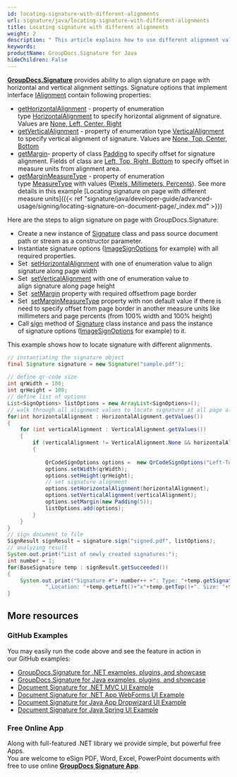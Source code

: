 ```yaml
---
id: locating-signature-with-different-alignments
url: signature/java/locating-signature-with-different-alignments
title: Locating signature with different alignments
weight: 2
description: " This article explains how to use different alignment values to locate signature on document page with GroupDocs.Signature API."
keywords: 
productName: GroupDocs.Signature for Java
hideChildren: False
---
```

[**GroupDocs.Signature**](https://products.groupdocs.com/signature/java) provides ability to align signature on page with horizontal and vertical alignment settings. Signature options that implement interface [IAlignment](https://apireference.groupdocs.com/java/signature/com.groupdocs.signature.domain.interfaces/IAlignment) contain following properties:

*   [getHorizontalAlignment](https://apireference.groupdocs.com/java/signature/com.groupdocs.signature.domain.interfaces/IAlignment#getHorizontalAlignment()) - property of enumeration type [HorizontalAlignment](https://apireference.groupdocs.com/java/signature/com.groupdocs.signature.domain.enums/HorizontalAlignment) to specify horizontal alignment of signature. Values are [None, Left, Center, Right](https://apireference.groupdocs.com/java/signature/com.groupdocs.signature.domain.enums/HorizontalAlignment)
*   [getVerticalAlignment](https://apireference.groupdocs.com/java/signature/com.groupdocs.signature.domain.interfaces/IAlignment#getVerticalAlignment()) - property of enumeration type [VerticalAlignment](https://apireference.groupdocs.com/java/signature/com.groupdocs.signature.domain.enums/VerticalAlignment) to specify vertical alignment of signature. Values are [None, Top, Center, Bottom](https://apireference.groupdocs.com/java/signature/com.groupdocs.signature.domain.enums/VerticalAlignment)
*   [getMargin](https://apireference.groupdocs.com/java/signature/com.groupdocs.signature.domain.interfaces/IAlignment#getMargin())\- property of class [Padding](https://apireference.groupdocs.com/java/signature/com.groupdocs.signature.domain/Padding) to specify offset for signature alignment. Fields of class are [Left, Top, Right, Bottom](https://apireference.groupdocs.com/java/signature/com.groupdocs.signature.domain/Padding) to specify offset in measure units from alignment area.
*   [getMarginMeasureType](https://apireference.groupdocs.com/java/signature/com.groupdocs.signature.domain.interfaces/IAlignment#getMarginMeasureType()) - property of enumeration type [MeasureType](https://apireference.groupdocs.com/java/signature/com.groupdocs.signature.domain.enums/MeasureType) with values ([Pixels, Millimeters, Percents](https://apireference.groupdocs.com/java/signature/com.groupdocs.signature.domain.enums/MeasureType)). See more details in this example [Locating signature on page with different measure units]({{< ref "signature/java/developer-guide/advanced-usage/signing/locating-signature-on-document-page/_index.md" >}})

Here are the steps to align signature on page with GroupDocs.Signature:

*   Create a new instance of [Signature](https://apireference.groupdocs.com/java/signature/com.groupdocs.signature/Signature) class and pass source document path or stream as a constructor parameter.    
*   Instantiate signature options ([ImageSignOptions](https://apireference.groupdocs.com/java/signature/com.groupdocs.signature.options.sign/ImageSignOptions) for example) with all required properties.    
*   Set  [setHorizontalAlignment](https://apireference.groupdocs.com/java/signature/com.groupdocs.signature.domain.interfaces/IAlignment#setHorizontalAlignment(int)) with one of enumeration value to align signature along page width
*   Set  [setVerticalAlignment](https://apireference.groupdocs.com/java/signature/com.groupdocs.signature.domain.interfaces/IAlignment#setVerticalAlignment(int)) with one of enumeration value to align signature along page height
*   Set  [setMargin](https://apireference.groupdocs.com/java/signature/com.groupdocs.signature.domain.interfaces/IAlignment#setMargin(com.groupdocs.signature.domain.Padding)) property with required offsetfrom page border
*   Set  [setMarginMeasureType](https://apireference.groupdocs.com/java/signature/com.groupdocs.signature.domain.interfaces/IAlignment#setMarginMeasureType(int)) property with non default value if there is need to specify offset from page border in another measure units like millimeters and page percents (from 100% width and 100% height)      
*   Call [sign](https://apireference.groupdocs.com/java/signature/com.groupdocs.signature/Signature#sign(java.io.OutputStream,%20java.util.List)) method of [Signature](https://apireference.groupdocs.com/java/signature/com.groupdocs.signature/Signature) class instance and pass the instance of signature options ([ImageSignOptions](https://apireference.groupdocs.com/java/signature/com.groupdocs.signature.options.sign/ImageSignOptions) for example) to it.

This example shows how to locate signature with different alignments.

```java
// instantiating the signature object
final Signature signature = new Signature("sample.pdf");
 
// define qr-code size
int qrWidth = 100;
int qrHeight = 100;
// define list of options        
List<SignOptions> listOptions = new ArrayList<SignOptions>();
// walk through all alignment values to locate signature at all page alignment areas
for(int horizontalAlignment : HorizontalAlignment.getValues())
{
    for (int verticalAlignment : VerticalAlignment.getValues())
    {
        if (verticalAlignment != VerticalAlignment.None && horizontalAlignment != HorizontalAlignment.None)
        {
 
            QrCodeSignOptions options =  new QrCodeSignOptions("Left-Top");
            options.setWidth(qrWidth);
            options.setHeight(qrHeight);
            // set signature alignment
            options.setHorizontalAlignment(horizontalAlignment);
            options.setVerticalAlignment(verticalAlignment);
            options.setMargin(new Padding(5));
            listOptions.add(options);
        }
    }
}
// sign document to file
SignResult signResult = signature.sign("signed.pdf", listOptions);
// analyzing result
System.out.print("List of newly created signatures:");
int number = 1;
for(BaseSignature temp : signResult.getSucceeded())
{
    System.out.print("Signature #"+ number++ +": Type: "+temp.getSignatureType()+" Id:"+temp.getSignatureId()+
            ",Location: "+temp.getLeft()+"x"+temp.getTop()+". Size: "+temp.getWidth()+"x"+temp.getHeight());
}
```

## More resources

### GitHub Examples 

You may easily run the code above and see the feature in action in our GitHub examples:

*   [GroupDocs.Signature for .NET examples, plugins, and showcase](https://github.com/groupdocs-signature/GroupDocs.Signature-for-.NET)    
*   [GroupDocs.Signature for Java examples, plugins, and showcase](https://github.com/groupdocs-signature/GroupDocs.Signature-for-Java)    
*   [Document Signature for .NET MVC UI Example](https://github.com/groupdocs-signature/GroupDocs.Signature-for-.NET-MVC)    
*   [Document Signature for .NET App WebForms UI Example](https://github.com/groupdocs-signature/GroupDocs.Signature-for-.NET-WebForms)    
*   [Document Signature for Java App Dropwizard UI Example](https://github.com/groupdocs-signature/GroupDocs.Signature-for-Java-Dropwizard)   
*   [Document Signature for Java Spring UI Example](https://github.com/groupdocs-signature/GroupDocs.Signature-for-Java-Spring)
    

### Free Online App 

Along with full-featured .NET library we provide simple, but powerful free Apps.  
You are welcome to eSign PDF, Word, Excel, PowerPoint documents with free to use online **[GroupDocs Signature App](https://products.groupdocs.app/signature)**.
